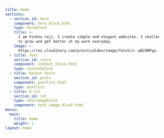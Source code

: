 ```yaml
---
title: Home
sections:
  - section_id: hero
    component: hero_block.html
    type: heroblock
    title: >-
      I am Vishnu reji. I create simple and elegant websites. I challenge myself
      to grow and get better at my work everyday.
    image: >-
      https://res.cloudinary.com/practicaldev/image/fetch/s--pB24MPyp--/c_fill,f_auto,fl_progressive,h_320,q_auto,w_320/https://dev-to-uploads.s3.amazonaws.com/uploads/user/profile_image/206626/9d629c61-9160-4bc2-abbc-add6bf45f5a0.png
  - title: Text
    section_id: intro
    component: content_block.html
    type: contentblock
  - title: Recent Posts
    section_id: posts
    component: postlist.html
    type: postlist
  - title: A Cat
    section_id: cat
    type: textimageblock
    component: text_image_block.html
menus:
  main:
    title: Home
    weight: 1
layout: home
---
```


